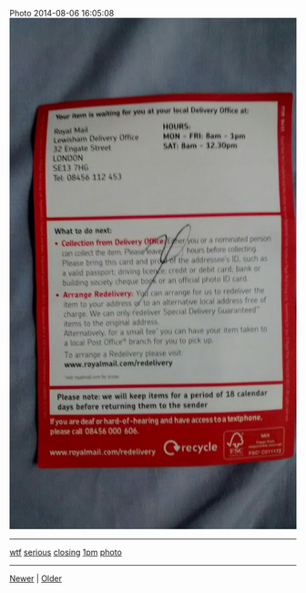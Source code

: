 <!--
title: Photo 2014-08-06 16
date: 2020-06-28T14:43:49.703Z
tags: wtf, serious, closing, 1pm, photo
-->


Photo 2014-08-06 16:05:08
![](93977952192-0.jpg)

<!--BOTTOM-POST-NAVIGATION-->
---

[wtf](tag-wtf.md) [serious](tag-serious.md) [closing](tag-closing.md) [1pm](tag-1pm.md) [photo](tag-photo.md)

---

[Newer](93758445247.md) | [Older](93988879227.md)